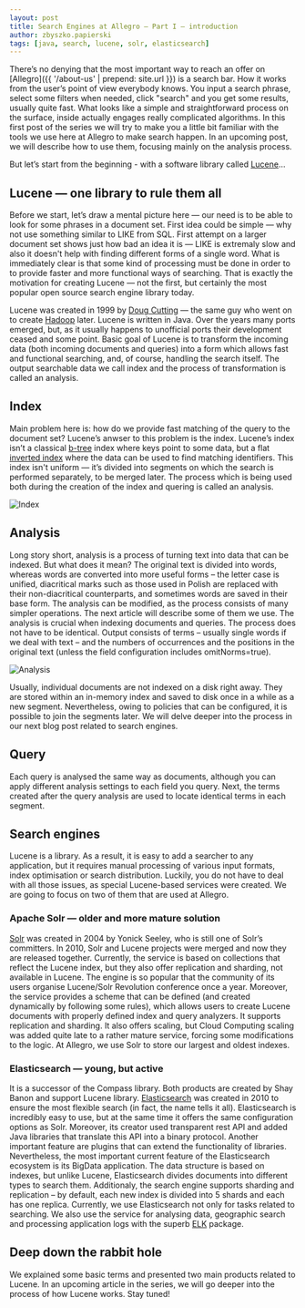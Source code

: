 ```yaml
---
layout: post
title: Search Engines at Allegro — Part I — introduction
author: zbyszko.papierski
tags: [java, search, lucene, solr, elasticsearch]
---
```


There’s no denying that the most important way
to reach an offer on [Allegro]({{ '/about-us' | prepend: site.url }}) is a search bar. How it works from the user’s point of view everybody knows. You input a
search phrase, select some filters when needed, click "search" and you get some results, usually quite fast. What looks
like a simple and straightforward process on the surface, inside actually engages really
complicated algorithms. In this first post of the series we will try to make you a little bit familiar with the tools we
use here at Allegro to make search happen. In an upcoming post, we will describe how to use them, focusing mainly on the
analysis process.

But let’s start from the beginning - with a software library called [Lucene](http://lucene.apache.org/ "Lucene")...

## Lucene — one library to rule them all
Before we start, let’s draw a mental picture here — our need is to be able to look for some phrases in a document
set. First idea could be simple — why not use something similar to LIKE from SQL. First attempt on a larger document set
shows just how bad an idea it is — LIKE is extremaly slow and also it doesn't help with finding different forms of a
single word. What is immediately clear is that some kind of processing must be done in order to to provide faster and
more functional ways of searching. That is exactly the motivation for creating Lucene — not the first, but certainly the
most popular open source search engine library today.

Lucene was created in 1999 by [Doug Cutting](https://twitter.com/cutting "@cutting") — the same guy who went on to
create [Hadoop](http://hadoop.apache.org/) later. Lucene is written in Java. Over the years many ports emerged, but, as
it usually happens to unofficial ports their development ceased and some point. Basic goal of Lucene is to transform the
incoming data (both incoming documents and queries) into a form which allows fast and functional searching, and, of
course, handling the search itself. The output searchable data we call index and the process of transformation is called
an analysis.

## Index
Main problem here is: how do we provide fast matching of the query to the document set? Lucene’s anwser to this problem
is the index. Lucene’s index isn’t a classical [b-tree](http://en.wikipedia.org/wiki/B-tree) index where keys point to
some data, but a flat [inverted index](http://en.wikipedia.org/wiki/Inverted_index) where the data can be used to find
matching identifiers. This index isn't uniform — it’s divided into segments on which the search is performed separately,
to be merged later. The process which is being used both during the creation of the index and quering is called an
analysis.

![Index](/img/articles/2015-02-18-index.png)

## Analysis
Long story short, analysis is a process of turning text into data that can be indexed. But what does it mean?
The original text is divided into words, whereas words are converted into more useful forms – the letter case is unified,
diacritical marks such as those used in Polish are replaced with their non-diacritical counterparts, and sometimes
words are saved in their base form. The analysis can be modified, as the process consists of many simpler operations.
The next article will describe some of them we use. The analysis is crucial when indexing documents and queries. The
process does not have to be identical. Output consists of terms – usually single words if we deal with text – and the
numbers of occurrences and the positions in the original text (unless the field configuration includes omitNorms=true).

![Analysis](/img/articles/2015-02-18-analysis.png)

Usually, individual documents are not indexed on a disk right away. They are stored within an in-memory index and saved
to disk once in a while as a new segment. Nevertheless, owing to policies that can be configured, it is possible to join
the segments later. We will delve deeper into the process in our next blog post related to search engines.

## Query
Each query is analysed the same way as documents, although you can apply different analysis settings to each field you
query. Next, the terms created after the query analysis are used to locate identical terms in each segment.

## Search engines
Lucene is a library. As a result, it is easy to add a searcher to any application, but it requires manual processing of
various input formats, index optimisation or search distribution. Luckily, you do not have to deal with all those
issues, as special Lucene-based services were created. We are going to focus on two of them that are used at Allegro.

### Apache Solr — older and more mature solution
[Solr](http://lucene.apache.org/solr/ "Apache Solr") was created in 2004 by Yonick Seeley, who is still one of Solr’s
committers. In 2010, Solr and Lucene projects were merged and now they are released together.
Currently, the service is based on collections that reflect the Lucene index, but they also offer replication and
sharding, not available in Lucene. The engine is so popular that the community of its users organise Lucene/Solr
Revolution conference once a year. Moreover, the service provides a scheme that can be defined (and created dynamically
by following some rules), which allows users to create Lucene documents with properly defined index and query
analyzers. It supports replication and sharding. It also offers scaling, but Cloud Computing scaling was added
quite late to a rather mature service, forcing some modifications to the logic. At Allegro, we use Solr to store our
largest and oldest indexes.

### Elasticsearch — young, but active
It is a successor of the Compass library. Both products are created by Shay Banon and support Lucene library.
[Elasticsearch](http://elasticsearch.org "Elasticsearch") was created in 2010 to ensure the most flexible search (in
fact, the name tells it all). Elasticsearch is incredibly easy to use, but at the same time it offers the same configuration
options as Solr. Moreover, its creator used transparent rest API and added Java libraries that translate this API
into a binary protocol. Another important feature are plugins that can extend the functionality of libraries.
Nevertheless, the most important current feature of the Elasticsearch ecosystem is its BigData application.
The data structure is based on indexes, but unlike Lucene, Elasticsearch divides documents into different types to
search them. Additionaly, the search engine supports sharding and replication – by default, each new index is divided into 5
shards and each has one replica.
Currently, we use Elasticsearch not only for tasks related to searching. We also use the service for
analysing data, geographic search and processing application logs with the superb [ELK](http://www.elasticsearch.org/overview/elkdownloads/) package.

## Deep down the rabbit hole
We explained some basic terms and presented two main products related to Lucene. In an upcoming article in the series,
we will go deeper into the process of how Lucene works. Stay tuned!
